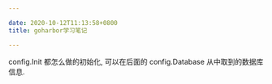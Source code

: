 ```yaml
---

date: 2020-10-12T11:13:58+0800
title: goharbor学习笔记

---
```


config.Init 都怎么做的初始化, 可以在后面的 config.Database 从中取到的数据库信息.
